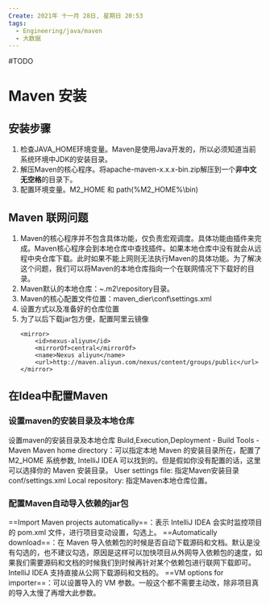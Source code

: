 ```yaml
---
Create: 2021年 十一月 28日, 星期日 20:53
tags: 
  - Engineering/java/maven
  - 大数据
---
```

#TODO 


# Maven 安装
## 安装步骤

1. 检查JAVA_HOME环境变量。Maven是使用Java开发的，所以必须知道当前系统环境中JDK的安装目录。
2. 解压Maven的核心程序。将apache-maven-x.x.x-bin.zip解压到一个**非中文无空格**的目录下。
3. 配置环境变量。M2_HOME 和 path(%M2_HOME%\\bin)

## Maven 联网问题
1. Maven的核心程序并不包含具体功能，仅负责宏观调度。具体功能由插件来完成。Maven核心程序会到本地仓库中查找插件。如果本地仓库中没有就会从远程中央仓库下载。此时如果不能上网则无法执行Maven的具体功能。为了解决这个问题，我们可以将Maven的本地仓库指向一个在联网情况下下载好的目录。
2.  Maven默认的本地仓库：~.m2\repository目录。
3.  Maven的核心配置文件位置：maven_dier\conf\settings.xml
4.  设置方式<localRepository>以及准备好的仓库位置</localRepository>
5.  为了以后下载jar包方便，配置阿里云镜像
	```      
	<mirror>
		<id>nexus-aliyun</id>
		<mirrorOf>central</mirrorOf>
		<name>Nexus aliyun</name>
		<url>http://maven.aliyun.com/nexus/content/groups/public</url>
	</mirror>
	```
	
	
## 在Idea中配置Maven
### 设置maven的安装目录及本地仓库
设置maven的安装目录及本地仓库
Build,Execution,Deployment - Build Tools - Maven
Maven home directory：可以指定本地 Maven 的安装目录所在，配置了 M2_HOME 系统参数, IntelliJ IDEA 可以找到的。但是假如你没有配置的话，这里可以选择你的 Maven 安装目录。
User settings file: 指定Maven安装目录conf/settings.xml
Local repository: 指定Maven本地仓库位置。
### 配置Maven自动导入依赖的jar包
==Import Maven projects automatically==：表示 IntelliJ IDEA 会实时监控项目的 pom.xml 文件，进行项目变动设置，勾选上。
==Automatically download==：在 Maven 导入依赖包的时候是否自动下载源码和文档。默认是没有勾选的，也不建议勾选，原因是这样可以加快项目从外网导入依赖包的速度，如果我们需要源码和文档的时候我们到时候再针对某个依赖包进行联网下载即可。IntelliJ IDEA 支持直接从公网下载源码和文档的。
==VM options for importer==：可以设置导入的 VM 参数。一般这个都不需要主动改，除非项目真的导入太慢了再增大此参数。
